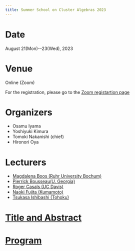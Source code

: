```yaml
---
title: Summer School on Cluster Algebras 2023
---
```


# Date
August 21(Mon)--23(Wed), 2023

# Venue
Online (Zoom)

For the registration, please go to the [Zoom registartion page](https://omu-ac-jp.zoom.us/meeting/register/tJMqceChqzwsGNWOgJNGpu0lgxhQoYNdXWxO)

# Organizers
- Osamu Iyama
- Yoshiyuki Kimura
- Tomoki Nakanishi (chief)
- Hironori Oya

# Lecturers

- [Magdalena Boos (Ruhr University Bochum)](https://www.ruhr-uni-bochum.de/ffm/Lehrstuehle/Algebra/boos.html)
- [Pierrick Bousseau(U. Georgia)](https://sites.google.com/view/pierrick-bousseau) 
- [Roger Casals (UC Davis)](https://www.math.ucdavis.edu/~casals/)
- [Naoki Fujita (Kumamoto)](https://nfujita-math.github.io/)
- [Tsukasa Ishibashi (Tohoku)](https://sites.google.com/view/tsukasa-ishibashi/home)


# [Title and Abstract](title-abstract.md)

# [Program](program-slides.md)
